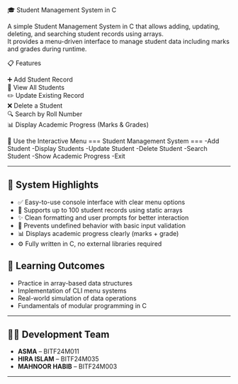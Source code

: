  🎓 Student Management System in C

A simple Student Management System in C that allows adding, updating, deleting, and searching student records using arrays.  
It provides a menu-driven interface to manage student data including marks and grades during runtime.

 📋 Features

 ➕ Add Student Record  
 📄 View All Students  
 ✏️ Update Existing Record  
 ❌ Delete a Student  
 🔍 Search by Roll Number  
 📊 Display Academic Progress (Marks & Grades)  

 🚀 Use the Interactive Menu
 === Student Management System ===
-Add Student
-Display Students
-Update Student
-Delete Student
-Search Student
-Show Academic Progress
-Exit

---

## 🎯 System Highlights

- ✅ Easy-to-use console interface with clear menu options  
- 🧾 Supports up to 100 student records using static arrays  
- ✨ Clean formatting and user prompts for better interaction  
- 🚫 Prevents undefined behavior with basic input validation  
- 📊 Displays academic progress clearly (marks + grade)  
- ⚙️ Fully written in C, no external libraries required  


## 🧠 Learning Outcomes

- Practice in array-based data structures  
- Implementation of CLI menu systems  
- Real-world simulation of data operations  
- Fundamentals of modular programming in C  

---

## 👨‍💻 Development Team

- **ASMA** – BITF24M011  
- **HIRA ISLAM** – BITF24M035  
- **MAHNOOR HABIB** – BITF24M003  

---


